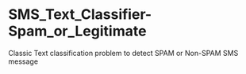 # SMS_Text_Classifier-Spam_or_Legitimate
Classic Text classification problem to detect SPAM or Non-SPAM SMS message
